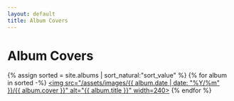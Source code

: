 ```yaml
---
layout: default
title: Album Covers
---
```

# Album Covers
{% assign sorted = site.albums | sort_natural:"sort_value" %}
{% for album in sorted -%}
<a href="{{ album.url }}"><img src="/assets/images/{{ album.date | date: "%Y/%m" }}/{{ album.cover }}" alt="{{ album.title }}" width=240></a>
{% endfor %}

